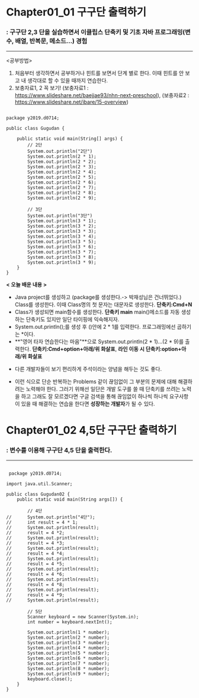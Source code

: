 **Chapter01_01 구구단 출력하기**
================================================================================
### : 구구단 2,3 단을 실습하면서 이클립스 단축키 및 기초 자바 프로그래밍(변수, 배열, 반복문, 메소드...) 경험
--------------------------------------------------------------------------------

<공부방법>
1. 처음부터 생각하면서 공부하거나 힌트를 보면서 단계 별로 한다. 이때 힌트를 안 보고 내 생각대로 할 수 있을 때까지 연습한다.
2. 보충자료1, 2 꼭 보기!
(보충자료1 : https://www.slideshare.net/baejjae93/nhn-next-preschool), (보충자료2 : https://www.slideshare.net/ibare/15-overview)

<pre><code>
package y2019.d0714;

public class Gugudan {

	public static void main(String[] args) {
		// 2단
		System.out.println("2단")
		System.out.println(2 * 1);
		System.out.println(2 * 2);
		System.out.println(2 * 3);
		System.out.println(2 * 4);
		System.out.println(2 * 5);
		System.out.println(2 * 6);
		System.out.println(2 * 7);
		System.out.println(2 * 8);
		System.out.println(2 * 9);

		// 3단
		System.out.println("3단")
		System.out.println(3 * 1);
		System.out.println(3 * 2);
		System.out.println(3 * 3);
		System.out.println(3 * 4);
		System.out.println(3 * 5);
		System.out.println(3 * 6);
		System.out.println(3 * 7);
		System.out.println(3 * 8);
		System.out.println(3 * 9);
	}
}
</code></pre>


**< 오늘 배운 내용 >**
 * Java project를 생성하고 (package를 생성한다.-> 박재성님은 건너뛰었다.) Class를 생성한다. 이때 Class명의 첫 문자는 대문자로 생성한다. **단축키:Cmd+N**
 * Class가 생성되면 main함수를 생성한다. **단축키 main**
	main()메소드를 자동 생성하는 단축키도 있지만 일단 타이핑에 익숙해지자.
 * System.out.println();를 생성 후 ()안에 2 * 1를 입력한다. 프로그래밍에선 곱하기는 *이다.
 * **"영어 타자 연습한다는 마음"**으로 System.out.println(2 * 1)...(2 * 9)를 출력한다. **단축키:Cmd+option+아래/위 화살표**,  **라인 이동 시 단축키:option+아래/위 화살표**
 + 다른 개발자들이 보기 편리하게 주석이라는 양념을 해두는 것도 좋다.
 * 이런 식으로 단순 반복하는 Problems 같이 끊임없이 그 부분의 문제에 대해 해결하려는 노력해야 한다. 그러기 위해선 일단은 개발 도구를 쓸 때 단축키를 쓰려는 노력을 하고 그래도 잘 모르겠다면 구글 검색을 통해 끊임없이 하나씩 하나씩 요구사항이 있을 때 해결하는 연습을 한다면 **성장하는 개발자**가 될 수 있다.

 **Chapter01_02 4,5단 구구단 출력하기**
 ================================================================================
 ### : 변수를 이용해 구구단 4,5 단을 출력한다.
 --------------------------------------------------------------------------------

 <pre><code>
 package y2019.d0714;

import java.util.Scanner;

public class Gugudan02 {
	public static void main(String args[]) {

		// 4단
//		System.out.println("4단");
//		int result = 4 * 1;
//		System.out.println(result);
//		result = 4 *2;
//		System.out.println(result);
//		result = 4 *3;
//		System.out.println(result);
//		result = 4 *4;
//		System.out.println(result);
//		result = 4 *5;
//		System.out.println(result);
//		result = 4 *6;
//		System.out.println(result);
//		result = 4 *8;
//		System.out.println(result);		
//		result = 4 *9;
//		System.out.println(result);

		// 5단
		Scanner keyboard = new Scanner(System.in);
		int number = keyboard.nextInt();

		System.out.println(1 * number);
		System.out.println(2 * number);
		System.out.println(3 * number);
		System.out.println(4 * number);
		System.out.println(5 * number);
		System.out.println(6 * number);
		System.out.println(7 * number);
		System.out.println(8 * number);
		System.out.println(9 * number);
		keyboard.close();
	}
}
 </code></pre>
